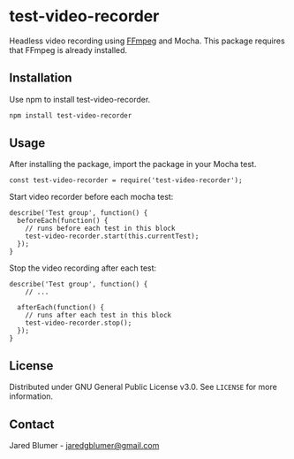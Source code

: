 # test-video-recorder

Headless video recording using [FFmpeg](https://ffmpeg.org/) and Mocha. This package requires that FFmpeg is already installed.

## Installation

Use npm to install test-video-recorder.

```bash
npm install test-video-recorder
```

## Usage

After installing the package, import the package in your Mocha test.

```JS
const test-video-recorder = require('test-video-recorder');
```

Start video recorder before each mocha test:

```JS
describe('Test group', function() {
  beforeEach(function() {
    // runs before each test in this block
    test-video-recorder.start(this.currentTest);
  });
}

```

Stop the video recording after each test:

```JS
describe('Test group', function() {
    // ...

  afterEach(function() {
    // runs after each test in this block
    test-video-recorder.stop();
  });
}
```

## License

Distributed under GNU General Public License v3.0. See `LICENSE` for more information.

## Contact

Jared Blumer - jaredgblumer@gmail.com
